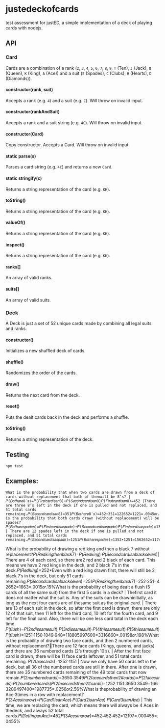 # justedeckofcards
 test assessment for justED, a simple implementation of a deck of playing cards with nodejs.

## API

### Card

Cards are a combination of a rank (`2`, `3`, `4`, `5`, `6`, `7`, `8`, `9`,
`T` (Ten), `J` (Jack), `Q` (Queen), `K` (King), `A` (Ace)) and a suit
(`S` (Spades), `C` (Clubs), `H` (Hearts), `D` (Diamonds)).

#### constructor(rank, suit)

Accepts a rank (e.g. `4`) and a suit (e.g. `C`). Will throw on invalid input.

#### constructor(rankAndSuit)

Accepts a rank and a suit string (e.g. `4C`). Will throw on invalid input.

#### constructor(Card)

Copy constructor. Accepts a Card. Will throw on invalid input.

#### static parse(s)

Parses a card string (e.g. `4C`) and returns a new `Card`.

#### static stringify(c)

Returns a string representation of the card (e.g. `KH`).

#### toString()

Returns a string representation of the card (e.g. `KH`).

#### valueOf()

Returns a string representation of the card (e.g. `KH`).

#### inspect()

Returns a string representation of the card (e.g. `KH`).

#### ranks[]

An array of valid ranks.

#### suits[]

An array of valid suits.

### Deck

A Deck is just a set of 52 unique cards made by combining all legal suits and
ranks.

#### constructor()

Initializes a new shuffled deck of cards.

#### shuffle()

Randomizes the order of the cards.

#### draw()

Returns the next card from the deck.

#### reset()

Puts the dealt cards back in the deck and performs a shuffle.

#### toString()

Returns a string representation of the deck.

## Testing

    npm test
    
## Examples:

    What is the probability that when two cards are drawn from a deck of cards without replacement that both of themwill be 8’s? | 𝑃(𝐵𝑜𝑡ℎ𝑎𝑟𝑒8′𝑠)=𝑃(𝐹𝑖𝑟𝑠𝑡𝑐𝑎𝑟𝑑𝑖𝑠𝑎𝑛8)∙𝑃(𝑆𝑒𝑐𝑜𝑛𝑑𝑐𝑎𝑟𝑑𝑖𝑠𝑎𝑛8)𝑃(𝐹𝑖𝑟𝑠𝑡𝑐𝑎𝑟𝑑𝑖𝑠𝑎𝑛8)=452 |There are three 8’s left in the deck if one is pulled and not replaced, and 51 total cards remaining.𝑃(𝑆𝑒𝑐𝑜𝑛𝑑𝑐𝑎𝑟𝑑𝑖𝑠𝑎𝑛8)=351𝑃(𝐵𝑜𝑡ℎ𝑎𝑟𝑒8′𝑠)=452∙351=122652=1221=.0045𝑜𝑟.45%What is the probability that both cards drawn (without replacement) will be spades?𝑃(𝐵𝑜𝑡ℎ𝑎𝑟𝑒𝑠𝑝𝑎𝑑𝑒𝑠)=𝑃(𝐹𝑖𝑟𝑠𝑡𝑐𝑎𝑟𝑑𝑖𝑠𝑎𝑠𝑝𝑎𝑑𝑒)∙𝑃(𝑆𝑒𝑐𝑜𝑛𝑑𝑐𝑎𝑟𝑑𝑖𝑠𝑎𝑠𝑝𝑎𝑑𝑒)𝑃(𝐹𝑖𝑟𝑠𝑡𝑐𝑎𝑟𝑑𝑖𝑠𝑎𝑠𝑝𝑎𝑑𝑒)=1352 | There are 12 spades left in the deck if one is pulled and not replaced, and 51 total cards remaining.𝑃(𝑆𝑒𝑐𝑜𝑛𝑑𝑐𝑎𝑟𝑑𝑖𝑠𝑎𝑠𝑝𝑎𝑑𝑒)=1251𝑃(𝐵𝑜𝑡ℎ𝑎𝑟𝑒𝑠𝑝𝑎𝑑𝑒𝑠)=1352∙1251=1562652=117=.0588𝑜𝑟5.88%
What is the probability of drawing a red king and then a black 7 without replacement?𝑃(𝑅𝑒𝑑𝑘𝑖𝑛𝑔𝑡ℎ𝑒𝑛𝑏𝑙𝑎𝑐𝑘7)=𝑃(𝑅𝑒𝑑𝑘𝑖𝑛𝑔)∙𝑃(𝑆𝑒𝑐𝑜𝑛𝑑𝑐𝑎𝑟𝑑𝑖𝑠𝑎𝑏𝑙𝑎𝑐𝑘𝑠𝑒𝑣𝑒𝑛)| There are 4 of each card, so there are2 red and 2 black of each card. This means we have 2 red kings in the deck, and 2 black 7’s in the deck.𝑃(𝑅𝑒𝑑𝑘𝑖𝑛𝑔)=252*Even with a red king drawn first, there will still be 2 black 7’s in the deck, but only 51 cards remaining.𝑃(𝑆𝑒𝑐𝑜𝑛𝑑𝑐𝑎𝑟𝑑𝑖𝑠𝑎𝑏𝑙𝑎𝑐𝑘𝑠𝑒𝑣𝑒𝑛)=251𝑃(𝑅𝑒𝑑𝑘𝑖𝑛𝑔𝑡ℎ𝑒𝑛𝑏𝑙𝑎𝑐𝑘7)=252∙251=42652=1663=.0015𝑜𝑟.15%What is the probability of being dealt a flush (5 cards of all the same suit) from the first 5 cards in a deck? | Thefirst card it does not matter what the suit is. Any of the suits can be drawninitially, as long as the next four cards are of thesame suit as the original card. | There are 13 of each suit in the deck, so after the first card is drawn, there are only 12 of that suit, then 11 left for the third card, 10 left for the fourth card, and 9 left for the final card. Also, there will be one less card total in the deck each time. 𝑃(𝑓𝑙𝑢𝑠ℎ)=𝑃(2𝑛𝑑𝑖𝑠𝑠𝑎𝑚𝑒𝑠𝑢𝑖𝑡)∙𝑃(3𝑟𝑑𝑖𝑠𝑠𝑎𝑚𝑒𝑠𝑢𝑖𝑡)∙𝑃(4𝑡ℎ𝑖𝑠𝑠𝑎𝑚𝑒𝑠𝑢𝑖𝑡)∙𝑃(5𝑡ℎ𝑖𝑠𝑠𝑎𝑚𝑒𝑠𝑢𝑖𝑡)𝑃(𝑓𝑙𝑢𝑠ℎ)=1251∙1150∙1049∙948=118805997600=3316660=.00198𝑜𝑟.198%What is the probability of drawing two face cards, and then 2 numbered cards, without replacement?There are 12 face cards (Kings, queens, and jacks) and there are 36 numbered cards (2’s through 10’s). | After the first face card is drawn, there will be 11 face cards leftover, and 51 total cards remaining.
𝑃(2𝑓𝑎𝑐𝑒𝑐𝑎𝑟𝑑𝑠)=1252∙1151 | Now we only have 50 cards left in the deck, but all 36 of the numbered cards are still in there. After one is drawn, there are 35 numbered cards remaining of the 49 total cards that now remain.𝑃(2𝑛𝑢𝑚𝑏𝑒𝑟𝑒𝑑𝑐𝑎𝑟𝑑𝑠)=3650∙3549𝑃(2𝑓𝑎𝑐𝑒𝑐𝑎𝑟𝑑𝑠𝑡ℎ𝑒𝑛2#𝑐𝑎𝑟𝑑𝑠)=𝑃(2𝑓𝑎𝑐𝑒𝑐𝑎𝑟𝑑𝑠)∙𝑃(2𝑛𝑢𝑚𝑏𝑒𝑟𝑒𝑑𝑐𝑎𝑟𝑑𝑠)𝑃(2𝑓𝑎𝑐𝑒𝑐𝑎𝑟𝑑𝑠𝑡ℎ𝑒𝑛2#𝑐𝑎𝑟𝑑𝑠)=1252∙1151∙3650∙3549=1663206497400=1987735=.0256𝑜𝑟2.56%What is theprobability of drawing an Ace 3times in a row with replacement?𝑃(3𝐴𝑐𝑒𝑠𝑖𝑛𝑎𝑟𝑜𝑤)=𝑃(𝐶𝑎𝑟𝑑1𝑖𝑠𝑎𝑛𝐴𝑐𝑒)∙𝑃(𝐶𝑎𝑟𝑑2𝑖𝑠𝑎𝑛𝐴𝑐𝑒)∙𝑃(𝐶𝑎𝑟𝑑3𝑖𝑠𝑎𝑛𝐴𝑐𝑒) | This time, we are replacing the card, which means there will always be 4 Aces in thedeck, and always 52 total cards.𝑃(𝐺𝑒𝑡𝑡𝑖𝑛𝑔𝑎𝑛𝐴𝑐𝑒)=452𝑃(3𝐴𝑐𝑒𝑠𝑖𝑛𝑎𝑟𝑜𝑤)=452∙452∙452=12197=.000455=.0455%
    
